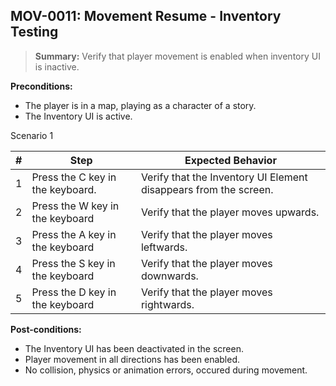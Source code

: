 ## **MOV-0011:** Movement Resume - Inventory Testing  

> **Summary:** Verify that player movement is enabled when inventory UI is inactive.  <br>

**Preconditions:** 

- The player is in a map, playing as a character of a story.
- The Inventory UI is active.

Scenario 1 

 | \# | Step | Expected Behavior | 
 |----|------|-------------------| 
 |  1 |   Press the C key in the keyboard.   | Verify that the Inventory UI Element disappears from the screen.  | 
 |  2 |   Press the W key in the keyboard   | Verify that the player moves upwards.   | 
 |  3 |   Press the A key in the keyboard   | Verify that the player moves leftwards.   |  
 |  4 |   Press the S key in the keyboard   | Verify that the player moves downwards.  |
 |  5 |   Press the D key in the keyboard   | Verify that the player moves rightwards.  |

**Post-conditions:**  

 - The Inventory UI has been deactivated in the screen.
 - Player movement in all directions has been enabled. 
 - No collision, physics or animation errors, occured during movement.
